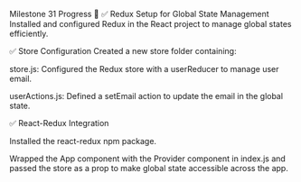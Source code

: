 Milestone 31 Progress 🚀
✅ Redux Setup for Global State Management Installed and configured Redux in the React project to manage global states efficiently.

✅ Store Configuration Created a new store folder containing:

store.js: Configured the Redux store with a userReducer to manage user email.

userActions.js: Defined a setEmail action to update the email in the global state.

✅ React-Redux Integration

Installed the react-redux npm package.

Wrapped the App component with the Provider component in index.js and passed the store as a prop to make global state accessible across the app.

